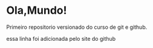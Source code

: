 # Ola,Mundo!
 Primeiro repositorio versionado do curso de git e github.

essa linha foi adicionada pelo site do github
